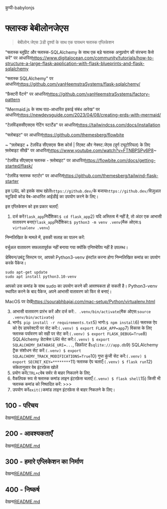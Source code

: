 कुप्पी-babylonjs

# फ्लास्क बेबीलोनजेएस

> बेबीलोन.जेएस 3डी दृश्यों के साथ एक पायथन फ्लास्क एप्लिकेशन

"फ्लास्क ब्लूप्रिंट और फ्लास्क-SQLAlchemy के साथ एक बड़े फ्लास्क अनुप्रयोग की संरचना कैसे करें" पर आधारित<https://www.digitalocean.com/community/tutorials/how-to-structure-a-large-flask-application-with-flask-blueprints-and-flask-sqlalchemy>

"फ्लास्क SQLAlchemy" पर आधारित<https://github.com/vanHeemstraSystems/flask-sqlalchemy/>

"फ़ैक्टरी पैटर्न" पर आधारित<https://github.com/vanHeemstraSystems/factory-pattern>

"Mermaid.js के साथ पाठ-आधारित इकाई संबंध आरेख" पर आधारित<https://newdevsguide.com/2023/04/08/creating-erds-with-mermaid/>

"टेलविंड्ससीएसएस गेटिंग स्टार्टेड" पर आधारित<https://tailwindcss.com/docs/installation>

"फ्लोबाइट" पर आधारित<https://github.com/themesberg/flowbite>

~ "फ़्लोबाइट + टेलविंड सीएसएस क्रैश कोर्स | रिएक्ट और नेक्स्ट.जेएस (पूर्ण ट्यूटोरियल) के लिए फ़्लोबाइट सीखें" पर आधारित<https://www.youtube.com/watch?v=FTNBPSPy6P8>~

"टेलविंड सीएसएस फ्लास्क - फ़्लोबाइट" पर आधारित<https://flowbite.com/docs/getting-started/flask/>

"टेलविंड फ्लास्क स्टार्टर" पर आधारित<https://github.com/themesberg/tailwind-flask-starter>

इस URL को इसके साथ खोलें`https://github.dev/`के बजाय`https://github.dev/`विज़ुअल स्टूडियो कोड वेब-आधारित आईडीई का उपयोग करने के लिए।

इस एप्लिकेशन को इस प्रकार चलाएँ:

1) दर्ज करें`flask_app`निर्देशिका:`$ cd flask_app`2) यदि अस्तित्व में नहीं है, तो अंदर एक आभासी वातावरण बनाएं`flask_app`निर्देशिका:`$ python3 -m venv .venv`(मैक ओएस:`$ virtualenv .venv`)

निम्नलिखित के मामले में, इसकी सलाह का पालन करें:

वर्चुअल वातावरण सफलतापूर्वक नहीं बनाया गया क्योंकि एनिश्चेपिप नहीं है
उपलब्ध।

डेबियन/उबंटू सिस्टम पर, आपको Python3-venv इंस्टॉल करना होगा
निम्नलिखित कमांड का उपयोग करके पैकेज।

    sudo apt-get update
    sudo apt install python3.10-venv

आपको उस कमांड के साथ sudo का उपयोग करने की आवश्यकता हो सकती है।  Python3-venv स्थापित करने के बाद
पैकेज, अपने आभासी वातावरण को फिर से बनाएं।

MacOS पर देखें<https://sourabhbajaj.com/mac-setup/Python/virtualenv.html>

3) आभासी वातावरण प्रारंभ करें और दर्ज करें:`. .venv/bin/activate`(मैक ओएस:`source .venv/bin/activate`)
4) भागो`$ pip install -r requirements.txt`5) भागो:`$ npm install`6) फ्लास्क ऐप को ऐप डायरेक्टरी पर सेट करें:`(.venv) $ export FLASK_APP=app`7) विकास के लिए फ्लास्क पर्यावरण को सही पर सेट करें:`(.venv) $ export FLASK_DEBUG=True`8) SQLAlchemy डेटाबेस URI सेट करें:`(.venv) $ export SQLALCHEMY_DATABASE_URI=...`, डिफ़ॉल्ट है`sqlite:///app.db`9) SQLAlchemy ट्रैक संशोधन सेट करें:`(.venv) $ export SQLALCHEMY_TRACK_MODIFICATIONS=True`10) गुप्त कुंजी सेट करें:`(.venv) $ export SECRET_KEY=********`11) फ्लास्क ऐप चलाएँ:`(.venv) $ flask run`12) संकेतानुसार वेब इंटरफ़ेस खोलें
13) प्रयोग करें`CTRL+c`वेब सर्वर से बाहर निकलने के लिए.
14) वैकल्पिक रूप से फ्लास्क कमांड लाइन इंटरफ़ेस चलाएँ:`(.venv) $ flask shell`15) किसी भी फ्लास्क कमांड को निष्पादित करें: >>>
16) उपयोग करें`exit()`कमांड लाइन इंटरफ़ेस से बाहर निकलने के लिए।

## 100 - परिचय

देखना[README.md](./100/README.md)

## 200 - आवश्यकताएँ

देखना[README.md](./200/README.md)

## 300 - हमारे एप्लिकेशन का निर्माण

देखना[README.md](./300/README.md)

## 400 - निष्कर्ष

देखना[README.md](./400/README.md)
